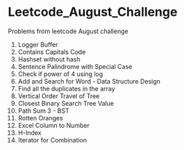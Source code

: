 # Leetcode_August_Challenge
Problems from leetcode August challenge
1. Logger Buffer
2. Contains Capitals Code
3. Hashset without hash
4. Sentence Palindrome with Special Case
5. Check if power of 4 using log
6. Add and Search for Word - Data Structure Design
7. Find all the duplicates in the array
8. Vertical Order Travel of Tree
9. Closest Binary Search Tree Value
10. Path Sum 3 - BST
11. Rotten Oranges
12. Excel Column to Number
13. H-Index
14. Iterator for Combination
